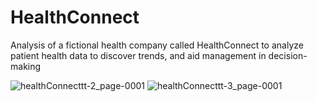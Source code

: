 # HealthConnect
Analysis of a fictional health company called HealthConnect to analyze patient health data to discover trends, and  aid management in decision-making


![healthConnecttt-2_page-0001](https://github.com/user-attachments/assets/545d8c90-369a-4792-a57d-915c09325f0e)
![healthConnecttt-3_page-0001](https://github.com/user-attachments/assets/082f7e85-5e15-41ff-9910-52a1b85e9de6)
